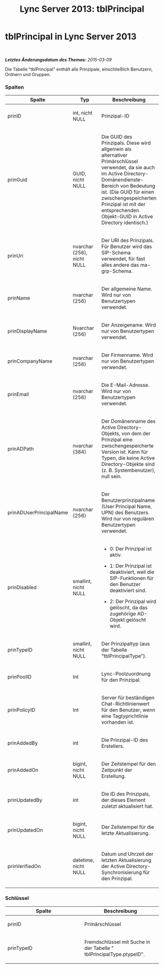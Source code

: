 ﻿---
title: 'Lync Server 2013: tblPrincipal'
TOCTitle: tblPrincipal
ms:assetid: 79a24502-b4ce-41f0-8979-8caddf535338
ms:mtpsurl: https://technet.microsoft.com/de-de/library/Gg558667(v=OCS.15)
ms:contentKeyID: 49294491
ms.date: 05/19/2016
mtps_version: v=OCS.15
ms.translationtype: HT
---

# tblPrincipal in Lync Server 2013

 

_**Letztes Änderungsdatum des Themas:** 2015-03-09_

Die Tabelle "tblPrincipal" enthält alle Prinzipale, einschließlich Benutzern, Ordnern und Gruppen.

### Spalten

<table>
<colgroup>
<col style="width: 33%" />
<col style="width: 33%" />
<col style="width: 33%" />
</colgroup>
<thead>
<tr class="header">
<th>Spalte</th>
<th>Typ</th>
<th>Beschreibung</th>
</tr>
</thead>
<tbody>
<tr class="odd">
<td><p>prinID</p></td>
<td><p>int, nicht NULL</p></td>
<td><p>Prinzipal-ID</p></td>
</tr>
<tr class="even">
<td><p>prinGuid</p></td>
<td><p>GUID, nicht NULL</p></td>
<td><p>Die GUID des Prinzipals. Diese wird allgemein als alternativer Primärschlüssel verwendet, da sie auch im Active Directory-Domänendienste-Bereich von Bedeutung ist. (Die GUID für einen zwischengespeicherten Prinzipal ist mit der entsprechenden Objekt-GUID in Active Directory identisch.)</p></td>
</tr>
<tr class="odd">
<td><p>prinUri</p></td>
<td><p>nvarchar (256), nicht NULL</p></td>
<td><p>Der URI des Prinzipals. Für Benutzer wird das SIP-Schema verwendet, für fast alles andere das ma-grp-Schema.</p></td>
</tr>
<tr class="even">
<td><p>prinName</p></td>
<td><p>nvarchar (256)</p></td>
<td><p>Der allgemeine Name. Wird nur von Benutzertypen verwendet.</p></td>
</tr>
<tr class="odd">
<td><p>prinDisplayName</p></td>
<td><p>Nvarchar (256)</p></td>
<td><p>Der Anzeigename. Wird nur von Benutzertypen verwendet.</p></td>
</tr>
<tr class="even">
<td><p>prinCompanyName</p></td>
<td><p>nvarchar (256)</p></td>
<td><p>Der Firmenname. Wird nur von Benutzertypen verwendet.</p></td>
</tr>
<tr class="odd">
<td><p>prinEmail</p></td>
<td><p>nvarchar (256)</p></td>
<td><p>Die E-Mail-Adresse. Wird nur von Benutzertypen verwendet.</p></td>
</tr>
<tr class="even">
<td><p>prinADPath</p></td>
<td><p>nvarchar (384)</p></td>
<td><p>Der Domänenname des Active Directory-Objekts, von dem der Prinzipal eine zwischengespeicherte Version ist. Kann für Typen, die keine Active Directory-Objekte sind (z. B. Systembenutzer), null sein.</p></td>
</tr>
<tr class="odd">
<td><p>prinADUserPrincipalName</p></td>
<td><p>nvarchar (256)</p></td>
<td><p>Der Benutzerprinzipalname (User Principal Name, UPN) des Benutzers. Wird nur von regulären Benutzertypen verwendet.</p></td>
</tr>
<tr class="even">
<td><p>prinDisabled</p></td>
<td><p>smallint, nicht NULL</p></td>
<td><ul>
<li><p>0: Der Prinzipal ist aktiv.</p></li>
<li><p>1: Der Prinzipal ist deaktiviert, weil die SIP-Funktionen für den Benutzer deaktiviert sind.</p></li>
<li><p>2: Der Prinzipal wird gelöscht, da das zugehörige AD-Objekt gelöscht wird.</p></li>
</ul></td>
</tr>
<tr class="odd">
<td><p>prinTypeID</p></td>
<td><p>smallint, nicht NULL</p></td>
<td><p>Der Prinzipaltyp (aus der Tabelle &quot;tblPrincipalType&quot;).</p></td>
</tr>
<tr class="even">
<td><p>prinPoolID</p></td>
<td><p>Int</p></td>
<td><p>Lync-Poolzuordnung für den Prinzipal.</p></td>
</tr>
<tr class="odd">
<td><p>prinPolicyID</p></td>
<td><p>Int</p></td>
<td><p>Server für beständigen Chat-Richtlinienwert für den Benutzer, wenn eine Tagtyprichtlinie vorhanden ist.</p></td>
</tr>
<tr class="even">
<td><p>prinAddedBy</p></td>
<td><p>int</p></td>
<td><p>Die Prinzipal-ID des Erstellers.</p></td>
</tr>
<tr class="odd">
<td><p>prinAddedOn</p></td>
<td><p>bigint, nicht NULL</p></td>
<td><p>Der Zeitstempel für den Zeitpunkt der Erstellung.</p></td>
</tr>
<tr class="even">
<td><p>prinUpdatedBy</p></td>
<td><p>int</p></td>
<td><p>Die ID des Prinzipals, der dieses Element zuletzt aktualisiert hat.</p></td>
</tr>
<tr class="odd">
<td><p>prinUpdatedOn</p></td>
<td><p>bigint, nicht NULL</p></td>
<td><p>Der Zeitstempel für die letzte Aktualisierung.</p></td>
</tr>
<tr class="even">
<td><p>prinVerifiedOn</p></td>
<td><p>datetime, nicht NULL</p></td>
<td><p>Datum und Uhrzeit der letzten Aktualisierung der Active Directory-Synchronisierung für den Prinzipal.</p></td>
</tr>
</tbody>
</table>


### Schlüssel

<table>
<colgroup>
<col style="width: 50%" />
<col style="width: 50%" />
</colgroup>
<thead>
<tr class="header">
<th>Spalte</th>
<th>Beschreibung</th>
</tr>
</thead>
<tbody>
<tr class="odd">
<td><p>prinID</p></td>
<td><p>Primärschlüssel</p></td>
</tr>
<tr class="even">
<td><p>prinTypeID</p></td>
<td><p>Fremdschlüssel mit Suche in der Tabelle &quot; tblPrincipalType.ptypeID&quot;.</p></td>
</tr>
</tbody>
</table>

